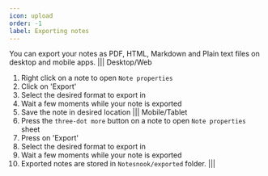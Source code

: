 ```yaml
---
icon: upload
order: -1
label: Exporting notes
---
```

You can export your notes as PDF, HTML, Markdown and Plain text files on desktop and mobile apps.
||| Desktop/Web
1. Right click on a note to open `Note properties`
2. Click on 'Export'
3. Select the desired format to export in
4. Wait a few moments while your note is exported
5. Save the note in desired location
||| Mobile/Tablet
1. Press the `three-dot more` button on a note to open `Note properties` sheet
2. Press on 'Export'
3. Select the desired format to export in
4. Wait a few moments while your note is exported
5. Exported notes are stored in `Notesnook/exported` folder.
|||